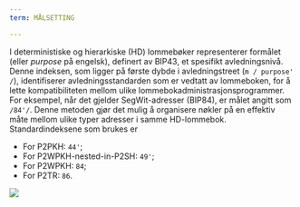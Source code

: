 ```yaml
---
term: MÅLSETTING

---
```

I deterministiske og hierarkiske (HD) lommebøker representerer formålet (eller _purpose_ på engelsk), definert av BIP43, et spesifikt avledningsnivå. Denne indeksen, som ligger på første dybde i avledningstreet (`m / purpose' /`), identifiserer avledningsstandarden som er vedtatt av lommeboken, for å lette kompatibiliteten mellom ulike lommebokadministrasjonsprogrammer. For eksempel, når det gjelder SegWit-adresser (BIP84), er målet angitt som `/84'/`. Denne metoden gjør det mulig å organisere nøkler på en effektiv måte mellom ulike typer adresser i samme HD-lommebok. Standardindeksene som brukes er


- For P2PKH: `44'`;
- For P2WPKH-nested-in-P2SH: `49'`;
- For P2WPKH: `84`;
- For P2TR: `86`.

![](../../dictionnaire/assets/20.webp)